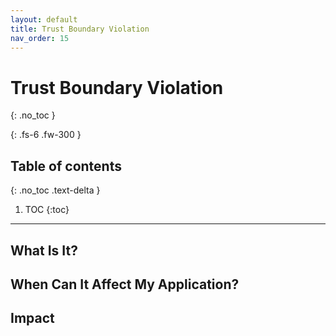 ```yaml
---
layout: default
title: Trust Boundary Violation
nav_order: 15
---
```


# Trust Boundary Violation
{: .no_toc }

{: .fs-6 .fw-300 }

## Table of contents
{: .no_toc .text-delta }

1. TOC
{:toc}

---

## What Is It?





## When Can It Affect My Application?





## Impact

